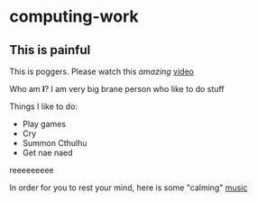 # computing-work
## This is painful

This is poggers. Please watch this _amazing_ [video](https://www.youtube.com/watch?v=dQw4w9WgXcQ)

Who am **I**? I am very big brane person who like to do stuff

Things I like to do:
* Play games
* Cry
* Summon Cthulhu
* Get nae naed


reeeeeeeee

In order for you to rest your mind, here is some "calming" [music](https://www.youtube.com/watch?v=wJWksPWDKOc)
